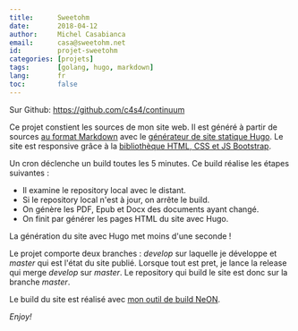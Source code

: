 ```yaml
---
title:      Sweetohm
date:       2018-04-12
author:     Michel Casabianca
email:      casa@sweetohm.net
id:         projet-sweetohm
categories: [projets]
tags:       [golang, hugo, markdown]
lang:       fr
toc:        false
---
```


Sur Github: <https://github.com/c4s4/continuum>

Ce projet constient les sources de mon site web. Il est généré à partir de sources [au format Markdown](https://fr.wikipedia.org/wiki/Markdown) avec le [générateur de site statique Hugo](https://gohugo.io/). Le site est responsive grâce à la [bibliothèque HTML, CSS et JS Bootstrap](https://getbootstrap.com/).

<!--more-->

Un cron déclenche un build toutes les 5 minutes. Ce build réalise les étapes suivantes :

- Il examine le repository local avec le distant.
- Si le repository local n'est à jour, on arrête le build.
- On génère les PDF, Epub et Docx des documents ayant changé.
- On finit par générer les pages HTML du site avec Hugo.

La génération du site avec Hugo met moins d'une seconde !

Le projet comporte deux branches : *develop* sur laquelle je développe et *master* qui est l'état du site publié. Lorsque tout est pret, je lance la release qui merge *develop* sur *master*. Le repository qui build le site est donc sur la branche *master*.

Le build du site est réalisé avec [mon outil de build NeON](http://github.com/c4c4/neon).

*Enjoy!*
